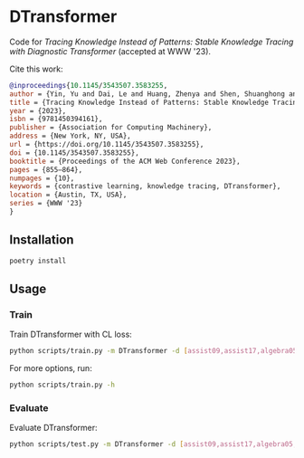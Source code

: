 # DTransformer

Code for _Tracing Knowledge Instead of Patterns: Stable Knowledge Tracing with Diagnostic Transformer_ (accepted at WWW '23).

Cite this work:

```bibtex
@inproceedings{10.1145/3543507.3583255,
author = {Yin, Yu and Dai, Le and Huang, Zhenya and Shen, Shuanghong and Wang, Fei and Liu, Qi and Chen, Enhong and Li, Xin},
title = {Tracing Knowledge Instead of Patterns: Stable Knowledge Tracing with Diagnostic Transformer},
year = {2023},
isbn = {9781450394161},
publisher = {Association for Computing Machinery},
address = {New York, NY, USA},
url = {https://doi.org/10.1145/3543507.3583255},
doi = {10.1145/3543507.3583255},
booktitle = {Proceedings of the ACM Web Conference 2023},
pages = {855–864},
numpages = {10},
keywords = {contrastive learning, knowledge tracing, DTransformer},
location = {Austin, TX, USA},
series = {WWW '23}
}
```

## Installation

```bash
poetry install
```

## Usage

### Train

Train DTransformer with CL loss:

```bash
python scripts/train.py -m DTransformer -d [assist09,assist17,algebra05,statics] -bs 32 -tbs 32 -p -cl --proj [-o output/DTransformer_assist09] [--device cuda]
```

For more options, run:

```bash
python scripts/train.py -h
```

### Evaluate

Evaluate DTransformer:

```bash
python scripts/test.py -m DTransformer -d [assist09,assist17,algebra05,statics] -bs 32 -p -f [output/best_model.pt] [--device cuda]
```
